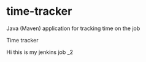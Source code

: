 # time-tracker
Java (Maven) application for tracking time on the job

Time tracker

Hi this is my jenkins job _2
